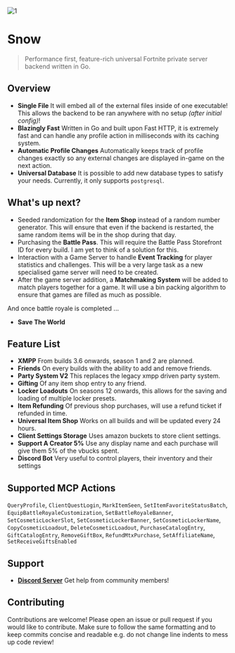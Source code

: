 ![1](https://github.com/ectrc/snow/assets/13946988/fc007f07-3878-46e7-b990-668fc3d758d0)

# Snow

> Performance first, feature-rich universal Fortnite private server backend written in Go.

## Overview

- **Single File** It will embed all of the external files inside of one executable! This allows the backend to be ran anywhere with no setup _(after initial config)_!
- **Blazingly Fast** Written in Go and built upon Fast HTTP, it is extremely fast and can handle any profile action in milliseconds with its caching system.
- **Automatic Profile Changes** Automatically keeps track of profile changes exactly so any external changes are displayed in-game on the next action.
- **Universal Database** It is possible to add new database types to satisfy your needs. Currently, it only supports `postgresql`.

## What's up next?

- Seeded randomization for the **Item Shop** instead of a random number generator. This will ensure that even if the backend is restarted, the same random items will be in the shop during that day.
- Purchasing the **Battle Pass**. This will require the Battle Pass Storefront ID for every build. I am yet to think of a solution for this.
- Interaction with a Game Server to handle **Event Tracking** for player statistics and challenges. This will be a very large task as a new specialised game server will need to be created.
- After the game server addition, a **Matchmaking System** will be added to match players together for a game. It will use a bin packing algorithm to ensure that games are filled as much as possible.

And once battle royale is completed ...

- **Save The World**

## Feature List

- **XMPP** From builds 3.6 onwards, season 1 and 2 are planned.
- **Friends** On every builds with the ability to add and remove friends.
- **Party System V2** This replaces the legacy xmpp driven party system.
- **Gifting** Of any item shop entry to any friend.
- **Locker Loadouts** On seasons 12 onwards, this allows for the saving and loading of multiple locker presets.
- **Item Refunding** Of previous shop purchases, will use a refund ticket if refunded in time.
- **Universal Item Shop** Works on all builds and will be updated every 24 hours.
- **Client Settings Storage** Uses amazon buckets to store client settings.
- **Support A Creator 5%** Use any display name and each purchase will give them 5% of the vbucks spent.
- **Discord Bot** Very useful to control players, their inventory and their settings

## Supported MCP Actions

`QueryProfile`, `ClientQuestLogin`, `MarkItemSeen`, `SetItemFavoriteStatusBatch`, `EquipBattleRoyaleCustomization`, `SetBattleRoyaleBanner`, `SetCosmeticLockerSlot`, `SetCosmeticLockerBanner`, `SetCosmeticLockerName`, `CopyCosmeticLoadout`, `DeleteCosmeticLoadout`, `PurchaseCatalogEntry`, `GiftCatalogEntry`, `RemoveGiftBox`, `RefundMtxPurchase`, `SetAffiliateName`, `SetReceiveGiftsEnabled`

## Support

- **[Discord Server](https://discord.gg/kBefMZA4Qp)** Get help from community members!

## Contributing

Contributions are welcome! Please open an issue or pull request if you would like to contribute. Make sure to follow the same formatting and to keep commits concise and readable e.g. do not change line indents to mess up code review!
